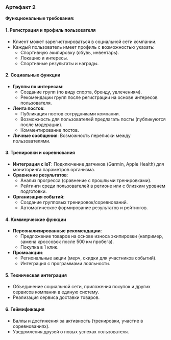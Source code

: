 ### Артефакт 2
**Функциональные требования:**

#### 1. Регистрация и профиль пользователя
- Клиент может зарегистрироваться в социальной сети компании.
- Каждый пользователь имеет профиль с возможностью указать:
    - Спортивную экипировку (обувь, инвентарь).
    - Локацию и интересы.
    - Спортивные результаты и награды.

#### 2. Социальные функции
- **Группы по интересам**:
    - Создание групп (по виду спорта, бренду, увлечениям).
    - Рекомендации групп после регистрации на основе интересов пользователя.
- **Лента постов**:
    - Публикация постов сотрудниками компании.
    - Возможность для пользователей предлагать посты (публикуются после модерации).
    - Комментирование постов.
- **Личные сообщения**: Возможность переписки между пользователями.

#### 3. Тренировки и соревнования
- **Интеграция с IoT**: Подключение датчиков (Garmin, Apple Health) для мониторинга параметров организма.
- **Сравнение результатов**:
    - Анализ прогресса (сравнение с прошлыми тренировками).
    - Рейтинги среди пользователей в регионе или с близким уровнем подготовки.
- **Организация событий**:
    - Создание групповых тренировок/соревнований.
    - Автоматическое формирование результатов и рейтингов.

#### 4. Коммерческие функции
- **Персонализированные рекомендации**:
    - Предложение товаров на основе износа экипировки (например, замена кроссовок после 500 км пробега).
    - Покупка в 1 клик.
- **Промоакции**:
    - Региональные акции (мерч, скидки для участников событий).
    - Интеграция с программами лояльности.

#### 5. Техническая интеграция
- Объединение социальной сети, приложения покупок и других сервисов компании в единую систему.
- Реализация сервиса доставки товаров.

#### 6. Геймификация
- Баллы и достижения за активность (тренировки, участие в соревнованиях).
- Уведомления друзей о новых успехах пользователя.  